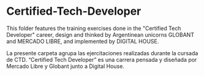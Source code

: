 # Certified-Tech-Developer

This folder features the training exercises done in the "Certified Tech Developer" career, design and thinked by Argentinean unicorns GLOBANT and MERCADO LIBRE, and implemented by DIGITAL HOUSE.

La presente carpeta agrupa las ejercitaciones realizadas durante la cursada de CTD. “Certified Tech Developer” es una carrera pensada y diseñada por Mercado Libre y Globant junto a Digital House.
